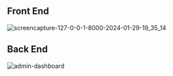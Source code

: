 ## Front End
![screencapture-127-0-0-1-8000-2024-01-29-19_35_14](https://github.com/Limon714/mini-blog/assets/72975868/f2de0a7e-2738-4d76-a64f-a7cc2e19f9dd)
## Back End
![admin-dashboard](https://github.com/Limon714/mini-blog/assets/72975868/a55ceeb3-e845-49fb-9b10-9d6ce2ab777e)
